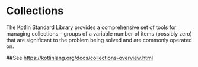 # Collections
The Kotlin Standard Library provides a comprehensive set of tools for managing collections – groups of a variable number of items (possibly zero) that are significant to the problem being solved and are commonly operated on.

##See
https://kotlinlang.org/docs/collections-overview.html

